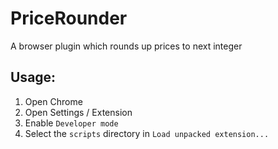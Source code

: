 # PriceRounder
A browser plugin which rounds up prices to next integer

## Usage:

1.   Open Chrome
2.   Open Settings / Extension
3.   Enable `Developer mode`
4.   Select the `scripts` directory in `Load unpacked extension...`
